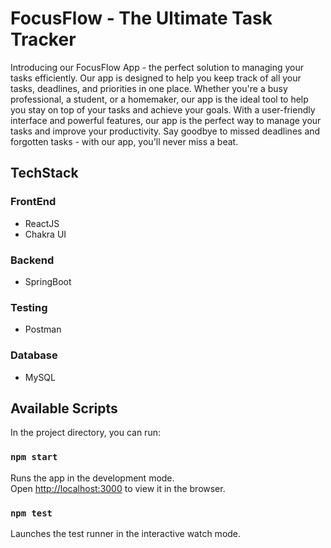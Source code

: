# FocusFlow - The Ultimate Task Tracker

Introducing our FocusFlow App - the perfect solution to managing your tasks efficiently. Our app is designed to help you keep track of all your tasks, deadlines, and priorities in one place. Whether you're a busy professional, a student, or a homemaker, our app is the ideal tool to help you stay on top of your tasks and achieve your goals. With a user-friendly interface and powerful features, our app is the perfect way to manage your tasks and improve your productivity. Say goodbye to missed deadlines and forgotten tasks - with our app, you'll never miss a beat.

## TechStack

### FrontEnd

- ReactJS
- Chakra UI

### Backend

- SpringBoot

### Testing

- Postman

### Database

- MySQL

## Available Scripts

In the project directory, you can run:

### `npm start`

Runs the app in the development mode.  
Open [http://localhost:3000](http://localhost:3000) to view it in the browser.

### `npm test`

Launches the test runner in the interactive watch mode.
